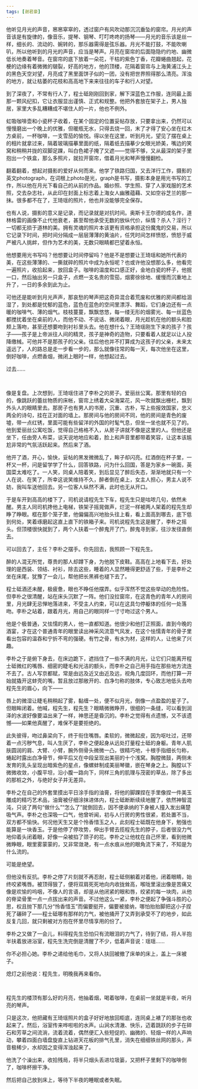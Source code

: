 ```yaml
---
tags: [谢君豪]
---
```




他听见月光的声音，窸窸窣窣的，透过窗户有风吹动那沉沉垂坠的窗帘。月光的声音该是有旋律的，像音乐，提琴、钢琴、叮叮咚咚的扬琴——月光的音乐该是丝一样，细长的、流动的、婉转的，那乐器需得是弦乐器。月光不能打鼓，不能吹喇叭，所以他听到的月光的声音，应当是琴声。月亮在窗帘的后面隐隐约约地、幽微低长地奏着琴音。在窗帘的底下放着一朵花，干枯的紫色丁香，花瓣蜷曲翘起，花梗的边缘有着微微的皲裂，好高的地方，他的顶楼，花隔着窗帘与上海黄浦江头上的黑色天空对望，月亮成了黑里面饼子似的一团，没有把世界照得那么清亮。浑浊的地方，就让枯萎的花枝和高高地下来来往往的车子和行人对望。

到了深夜了，不常有行人了，程士砥刚刚回到家，解下深蓝色工作服，连同最上面那一颗风纪扣，它让衣服显出谨慎、正式和规整。他把外套放在架子上，男人独居，家里大多乱糟糟成不堪住人的一片，他也不例外。

虹吸咖啡壶和小瓷杯子收着，在某个固定的位置妥帖存放，只要拿出来，仍然可以慢慢磨出一个晚上的优雅，但暖瓶无水，只得去烧一回，末了才得了安心坐在红木方桌前，一杯咖啡，一支雪茄的愉悦。得以坐在这里，听到月光，望见了摆在桌上的相片就拿过来，隔着玻璃描摹里面的纸，隔着纸去描摹少女眼光娇美，嘴边的笑窝和稍稍并拢的双脚足踝，叫白色裙子掩了又遮——觉得不够，又从最深的架子里抱出一个铁盒，那么多照片，就拉开窗帘，借着月光和琴声慢慢翻检。

翻着翻着，想起对摄影的爱好从何而来。他学了铁路归国，又去洋行工作，摄影的英文photograph，在词根上photo是光，graph是书写，摄影本身是用光书写的工作，所以他在月光下看自己的从前的作品。婚纱照、学生照、穿了人家戏服的艺术照，交去杂志社，从此印在封面上标志着上海女人幽雅蕴藉、又如空谷芝兰的那一抹。很多都不在了，王琦瑶的照片，他也并没能够完全保存。

也有人说，摄影的意义是记录，而记录就是对抗时间。奥斯卡王尔德的成名作，道林格雷的画像不止代他衰老，甚至帮他承受无数的放纵代价，纵情？杀人？淫行？一切都无损于道林的美。拥有灵魂的照片本该更有资格承担这份魔鬼的交易，所以它记录下时间，把时间分隔成一层层薄薄的黄油片，任凭时间怎样愤怒，愤怒于威严被凡人挑衅，但作为艺术的美，无数只眼睛都巴望着永恒。

他想要用光书写吗？他想要让时间停留吗？他是不是想要让王琦瑶和她所代表的美，在这些薄薄的、一撕就碎的照片中成为永恒呢？也或许他没想那么多，他看完一遍照片，收拾起来，放回盒子。咖啡的温度和口感正好，金地白瓷的杯子，他抿一口，然后抽出另一只盒子，点燃一支名贵的雪茄，烟雾徐徐地、缓慢而沉重地上升了，一日的多余到此为止。

可他还是能听到月光声声，那哀愁的琴声把这奇异混合着荒废和优雅的房间都给洇湿了，到处都是忧郁的蓝色，蓝色在蓝色的空间里漂浮、舞蹈，它们身边还有一点暖的咖啡气、薄的烟气。枝枝蔓蔓，飘飘悠悠，每一缕无形的烟雾光、每一丝蓝色都搅扰着坐在桌前的人，而他不动、不说话、微闭着眼，月光趁机在他的额头和脸颊上落吻，甚至还想要吻到衬衫里头去。他在想什么？王琦瑶刚生下来的孩子？孩子——孩子是上帝派往人间的精灵，孩子是神奇的造物，只要看着人就足以让人投降缴械。可他并不是那孩子的父亲。往后他也并不打算成为这孩子的父亲，未来太遥远了，人的路总是走一步看一步的，那么就像往常的每一天，每次他坐在这里，倒好咖啡，点燃香烟，微闭上眼时一样，他想起过去。

过去……

<br/>

像是复盘。上次想到，王琦瑶住进了李朴之的房子。爱丽丝公寓。那里有轻的白的，像跳跃的蕾丝物质的床帐，窗帘上绣着大朵海棠花，风一吹就飘出栅栏，飘到外头人的眼睛里去。那房子也有男人的书房，沉重、古朴，写上些报效国家，忠义两全的诗句，挂在正对面的墙上。那房间与他的房间不同，他的房间是青色的废墟，带一点红锈，里面可能有些留洋的外国的时髦气息，但坐一坐也就不见了的。他到爱丽丝公寓吃饭，觉得自己格格不入，从房子讲就不像是这里的人。但他还是坐下，任由旁人布菜，谈天说地地应和着，脸上和声音里都带着笑容，让这本该尴尬非常的气氛活跃起来。然后来了酒。

他开了酒，开心，愉快，妥帖的黑发微微乱了，眸子却闪亮。红酒倒在杯子里，一杯又一杯，问是留学学了什么，回答铁路，问为什么回国，答是为家乡一碗面，英国菜太难吃了。一人笑，同桌人陪着笑，到后显见了醉后失态，渐渐地就只有一个人在说、在笑了，所幸这说笑维持不久，醉者倒在桌上，女主人担心，男主人说不妨，我叫车送他回去。另一位客人纵然不满，此时也无从开口。

于是车开到高高的楼下了，司机说请程先生下车，程先生只是咕哝几句，依然未醒。男主人同司机搀他上电梯，铁架子摇晃做声，烂泥一样被两人架着的程先生却睁了睁眼。框在那个笼子里，他偏偏高兴地抬头往上看，看上面高到哪去，底下低到何处，笑着琢磨起这直上直下的铁箱子来。司机说程先生这是醒了，李朴之摇头。但顶楼很快就到了，两个人扶着一个醉鬼开了门，醉鬼寻到家，往沙发径直倒去。

可以回去了，主任？李朴之摆手。你先回去，我照顾一下程先生。

醉的人混无所觉，尊贵的那人却蹲下身，为他脱下皮鞋。高高在上地看下去，好处理的是西装、领结、衬衫，除去这些，睡着的人显然睡得更舒适了些，于是李朴之坐在床尾，犹豫了一会儿，帮他把长黑裤也褪下去了。

程士砥酒还未醒，极疲惫，眼也不睁任他摆弄。似乎浑然不觉这些举动的危险性。但李朴之很清醒，站在床头沉默了一阵。他们没拉窗帘，在这青色的青年人的房间里，月光肆无忌惮地落进来，不受主人约束，可以在这具匀停躯体的任何一处落吻。李朴之站着，跟着月光，用自己的眼同样一寸寸吻过这个男人。

他是个极普通，又怯懦的男人，他一直都知道。他很少和他打正照面，直到今晚的酒宴，才在这个普通青年的眼里读出神采风流意气风发，在这个怯懦青年的骨子里看出包容的温吞和宁折不弯的强硬。有竹之骨，有水为材，这样的人，让他来了兴趣。

李朴之于是俯下身去，在床边跪下，遮挡住了一些不满的月光，让它们只能离开程士砥微红的嘴唇、细密的睫毛和光洁的额头，而李朴之自己用手指在那些地方流连不去了。古人写京都赋，常是由远及近又由近及远，视角几度回环，而他打算一开始就撬开这蚌壳的嘴，暂且放过那敞开的、白净匀称的肢体，专心致志地低头去吻程先生的眉心，向下——

唇上的微湿让睫毛稍稍起了雾，黏缠一处，便不似月光，倒像一点盈盈的星子了。但眼眸闭着。他喊，程先生，程先生？眼睛微微睁开，很细的一条缝，可以看到润泽的水波好像要溢出来了一样，神思还是昏沉的。李朴之觉得有点遗憾，又不该遗憾——如果他真醒了，难保不是要拒绝的。

此失彼得，吻过鼻梁向下，终于衔住嘴唇。柔软的，微微起皮，因为呕吐过，还带着一点污秽气息，叫人生厌了，李朴之便起身从远处打量程士砥的身躯。青年人肌肤圆润的肩、大臂、小臂，腕外侧骨头微微一凸，很精巧地，十根手指细长匀称，蜷起时露出白净骨节，伸平后又在中段呈现出美丽的十个浅窝。胸膛微鼓，两侧未发育的乳头呈现出暗紫色的星点，像螺蚌制成美丽琴徽，嵌在琴身之上。胸膛以下微微收敛，小腹平坦，沿小腹一路向下，同样三角的肌理与茂密的草丛，除了多出的那桩之外，与绝好女子并无差异。

李朴之在自己的外套里摸出平日涂手指的油膏，将他的脚踝捏在手里像捏一件美玉雕成的精巧艺术品，油膏被仔细涂抹进体内，程士砥断断续续地醒了，依然神智混沌，只说了两句“做什么”“怎么了”就倒回去，因不便承纳的下身被人撞入发出痛楚吸气声。李朴之也深吸一口气，他曾听闻，初与人行房的男性很紧，若处置不当，双方都不愉快。何况他天生又是个怜香惜玉之人，此刻程士砥既在他身下，勉强也能算是一块香玉。于是他停了停攻势，伸出手臂去揽程先生的脖子，后者很没力气地仰着头闭着眼，好像一朵被掐了颈子的花。李朴之让他枕在自己怀里，看到他微微睁眼，眼里雾蒙蒙的，又非常潋滟，有一点水痕从他的眼角流下来了，不知是为什么流的。

可能是绝望。

但他没有反抗。李朴之停了片刻就不再忍耐，程士砥侧躺着对着他，闭着眼睛，始终咬紧嘴唇。被顶得狠了，便将双肩死死地向内收拢耸高，喉咙里滚出像是苦痛又像是欢愉的呜咽，不像人的言语，却是从他闭紧的眼和唇，绞紧的每一块肉，从他的脊梁骨里一点一点拔出来的声音。不过他这么一紧，李朴之便起了争强斗胜的心思，权且抛下那几分“怜香惜玉”而偏要挺开，偏要被接纳，哪怕抬抬脚把这小子捏死了碾碎了——程士砥哪有那样的力气，被他捅开了又弄到承受不了的地步，如此反复几回，就只剩被对方抱在怀里尽情享用的份了。

李朴之又做了一会儿，料得程先生恐怕只有流眼泪的力气了，待到了结，将人半抱半扶着放进浴室，程先生洗完倒是清醒了不少，低着声音说：瑶瑶……

你不必担心她。李朴之递给他毛巾，又将人扶回被撤了床单的床上，盖上一床被子。

熄灯之前他说：程先生，明晚我再来看你。

<br/>

程先生的楼顶有那么好的月亮，他抽着烟，喝着咖啡，在桌前一坐就是半夜，听月亮的琴声。

只是这次，他把藏有王琦瑶照片的盒子好好地放回柜底，连同桌上裱了的那张也收起来了。然后，浴室传来哗啦啦的水声。山涧水清澈、快乐，迈着跳跃的步子在碎石和芳草之间流淌，流着流着，偶然便汇入些短促的、幽微的、轻烟一样的人声响动，攀着四面白墙盘旋直上钻进天花板的排气孔里，消失在细细铁丝网的那头，声音极稀少，水却因之变得浑浊起来了。

他洗了个澡出来，收拾残局，将半只烟头丢进垃圾篓，又把杯子里剩下的咖啡倒了，咖啡杯擦干净。

然后把自己放到床上，等待下半夜的睡眠或者失眠。